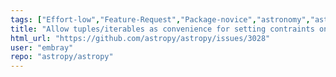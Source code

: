 ```yaml
---
tags: ["Effort-low","Feature-Request","Package-novice","astronomy","astrophysics","astropy","modeling","python","science"]
title: "Allow tuples/iterables as convenience for setting contraints on model parameters"
html_url: "https://github.com/astropy/astropy/issues/3028"
user: "embray"
repo: "astropy/astropy"
---
```


